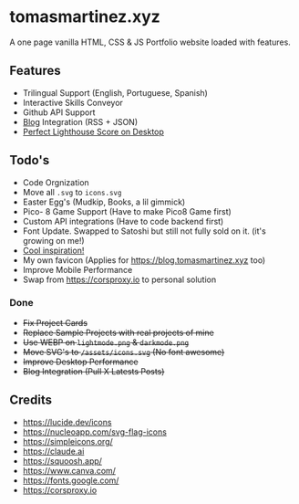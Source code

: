 # tomasmartinez.xyz
A one page vanilla HTML, CSS & JS Portfolio website loaded with features.

## Features

- Trilingual Support (English, Portuguese, Spanish)
- Interactive Skills Conveyor
- Github API Support
- [Blog](https://blog.tomasmartinez.xyz) Integration (RSS + JSON)
- [Perfect Lighthouse Score on Desktop](https://pagespeed.web.dev/analysis/https-tomasmartinez-xyz/63ffcozxvr?form_factor=desktop)

## Todo's

- Code Orgnization
- Move all `.svg` to `icons.svg`
- Easter Egg's (Mudkip, Books, a lil gimmick)
- Pico- 8 Game Support (Have to make Pico8 Game first)
- Custom API integrations (Have to code backend first)
- Font Update. Swapped to Satoshi but still not fully sold on it. (it's growing on me!)
- [Cool inspiration!](https://www.liuyuelin.dev/)
- My own favicon (Applies for https://blog.tomasmartinez.xyz too)
- Improve Mobile Performance
- Swap from https://corsproxy.io to personal solution

### Done
- ~~Fix Project Cards~~
- ~~Replace Sample Projects with real projects of mine~~
- ~~Use WEBP on `lightmode.png` & `darkmode.png`~~
- ~~Move SVG's to `/assets/icons.svg` (No font awesome)~~
- ~~Improve Desktop Performance~~
- ~~Blog Integration (Pull X Latests Posts)~~

## Credits

- https://lucide.dev/icons
- https://nucleoapp.com/svg-flag-icons
- https://simpleicons.org/
- https://claude.ai
- https://squoosh.app/
- https://www.canva.com/
- https://fonts.google.com/
- https://corsproxy.io
